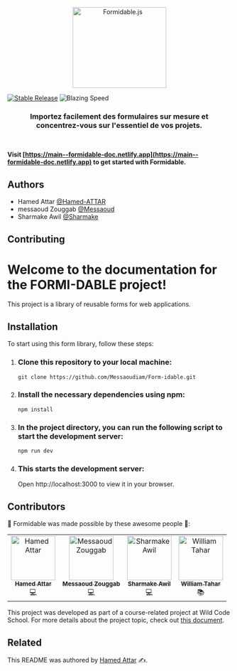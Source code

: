 <p align="center">
  <img src="https://cdn.discordapp.com/attachments/702664242943492207/1232960794111639602/40a79c93-3214-4bc7-872a-03789829ac2e_1.webp?ex=662b5bb8&is=662a0a38&hm=6990be9121e727da157213c167864ee1bcfe037b80f3d5860288a3de8d243d2b&" width="211" height="182" alt="Formidable.js" />
</p>
<div style="text-align: left;">
  <a href="https://npm.im/@hamed-attar/formidable"><img src="https://img.shields.io/npm/v/@hamed-attar/formidable.svg" alt="Stable Release" /></a>
  <img src="https://badgen.net/badge/speed/blazing%20🔥/green" alt="Blazing Speed" />
</div>
<h3 align="center">
  Importez facilement des formulaires sur mesure et concentrez-vous sur l'essentiel de vos projets.
</h3>



<br>


**Visit [https://main--formidable-doc.netlify.app](https://main--formidable-doc.netlify.app) to get started with Formidable.**


## Authors

- Hamed Attar [@Hamed-ATTAR](https://www.linkedin.com/in/attar-hamed/)
- messaoud Zouggab [@Messaoud](https://www.linkedin.com/in/messaoud-zouggab/)
- Sharmake Awil [@Sharmake](https://www.linkedin.com/in/sharmake-awil-57ba2043/)


## Contributing

# Welcome to the documentation for the FORMI-DABLE project!

This project is a library of reusable forms for web applications.

## Installation

To start using this form library, follow these steps:

1. ### Clone this repository to your local machine:

   `git clone https://github.com/Messaoudiam/Form-idable.git`

2. ### Install the necessary dependencies using npm:

   `npm install`

3. ### In the project directory, you can run the following script to start the development server:

   `npm run dev`

4. ### This starts the development server:

   Open http://localhost:3000 to view it in your browser.


## Contributors

🌟 Formidable was made possible by these awesome people 👏:

<!-- ALL-CONTRIBUTORS-LIST:START - Do not remove or modify this section -->
<!-- prettier-ignore-start -->
<!-- markdownlint-disable -->
<table>
  <tr>
    <td align="center">
      <a href="https://www.linkedin.com/in/attar-hamed/">
        <img src="https://cdn.discordapp.com/attachments/702664242943492207/1232969073235722241/1711578276189.png?ex=662b636e&is=662a11ee&hm=9d4d750b2f19bff94dd6d2bb482769b8c51a0293214ea68ba2c4de2ad1058087&" width="100px;" alt="Hamed Attar"/><br />
        <sub><b>Hamed Attar</b></sub>
      </a><br />
      💻
    </td>
    <td align="center">
      <a href="https://www.linkedin.com/in/messaoud-zouggab/">
        <img src="https://cdn.discordapp.com/attachments/702664242943492207/1232969231125971015/1701774041666.png?ex=662b6394&is=662a1214&hm=7f0ad4407226ff11905da510d604ccd96a870129524aa175350116fae87773d4&" width="100px;" alt="Messaoud Zouggab"/><br />
        <sub><b>Messaoud Zouggab</b></sub>
      </a><br />
      💻
    </td>
    <td align="center">
      <a href="https://www.linkedin.com/in/sharmake-awil-57ba2043/">
        <img src="https://cdn.discordapp.com/attachments/702664242943492207/1232967917197459466/1655319938498.png?ex=662b625a&is=662a10da&hm=9a7859903e1131d30963367ee207ad351f26f5694bd9097a739ae6a1ae2038c6&" width="100px;" alt="Sharmake Awil"/><br />
        <sub><b>Sharmake Awil</b></sub>
      </a><br />
      💻
    </td>
    <td align="center">
      <a href="https://www.linkedin.com/in/william-tahar-15203a9b/">
        <img src="https://cdn.discordapp.com/attachments/702664242943492207/1232969470729916446/1677147309469.png?ex=662b63cd&is=662a124d&hm=995bb46a42eccb48d64753ecfc0019964ea33807702e7092fe4a205c09819ba1&" width="100px;" alt="William Tahar"/><br />
        <sub><b>William Tahar</b></sub>
      </a><br />
      📚
    </td>
  </tr>
</table>
<!-- markdownlint-enable -->
<!-- prettier-ignore-end -->
<!-- ALL-CONTRIBUTORS-LIST:END -->

This project was developed as part of a course-related project at Wild Code School. For more details about the project topic, check out [this document](https://hackmd.io/@iSk4huYHT5Cv8DZxkMrNEw/H1aHQkhy0#Bibliothère-React-Form).


## Related

This README was authored by [Hamed Attar](https://www.linkedin.com/in/attar-hamed/) ✍️.

